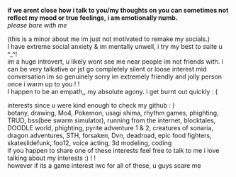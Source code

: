 **if we arent close how i talk to you/my thoughts on you can sometimes not reflect my mood or true feelings, i am emotionally numb.**                           
*please bare with me*                                                                                                                                                

(this is a minor about me im just not motivated to remake my socials.)                                                                                                                                                                                     
I have extreme social anxiety & im mentally unwell, i try my best to suite u ^_^!                                      
im a huge introvert, u likely wont see me near people im not friends with. 
i can be very talkative or jst go completely silent or loose interest mid conversation im so genuinely sorry
im extremely friendly and jolly person once i warm up to you ! !                                                        
I happen to be an empath,, my absolute agony. i get burnt out quickly : (                                     


interests since u were kind enough to check my github : )                                                                                                                                                                                                                                                                                                                        
botany, drawing, Mo4, Pokemon, usagi shima, rhythm games, phighting, TRUD,  bss(bee swarm simulator), running from the internet, blocktales, DOODLE world, phighting, pyrite adventure 1 & 2, creatures of sonaria, dragon adventures, STH, forsaken, Dvn, deadroad, epic food fighters, skateslidefunk, foo12, voice acting, 3d modeling, coding                                       
                                                                                                                        if you happen to share one of these interests feel free to talk to me i love talking about my interests :) ! !         
 however if its a game interest iwc for all of these, u guys scare me                                                                                                                        
